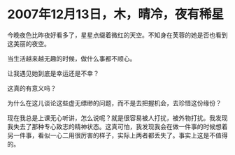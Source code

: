# 2007年12月13日，木，晴冷，夜有稀星

今晚夜色比昨夜好看多了，星星点缀着微红的天空。不知身在芙蓉的她是否也看到这美丽的夜空。

当生活越来越无趣的时候，做什么事都不顺心。

让我遇见她到底是幸运还是不幸？

这真的有意义吗？

为什么在这儿谈论这些虚无缥缈的问题，而不是去把握机会，去珍惜这份缘份？

现在我总是上课无心听讲，怎么说呢？就是很容易被人打扰，被外物打扰。我发现我失去了那种专心致志的精神状态。这真可怕，我发现我会在做一件事的时候想着另一件事，看似一心二用很厉害的样子，实际上两者都丢失了。事实上这是不值得的。
